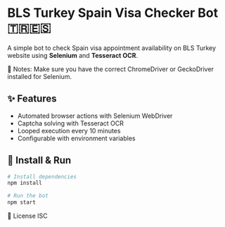 # BLS Turkey Spain Visa Checker Bot 🇹🇷🇪🇸

A simple bot to check Spain visa appointment availability on BLS Turkey website using **Selenium** and **Tesseract OCR**.

📌 Notes: Make sure you have the correct ChromeDriver or GeckoDriver installed for Selenium.


## ✨ Features

- Automated browser actions with Selenium WebDriver
- Captcha solving with Tesseract OCR
- Looped execution every 10 minutes
- Configurable with environment variables


## 🚀 Install & Run

```bash
# Install dependencies
npm install

# Run the bot
npm start
```

📜 License
ISC
